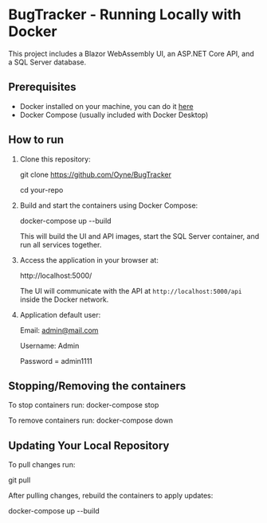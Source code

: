 # BugTracker - Running Locally with Docker

This project includes a Blazor WebAssembly UI, an ASP.NET Core API, and a SQL Server database.

## Prerequisites

- Docker installed on your machine, you can do it [here](https://www.docker.com/get-started/)
- Docker Compose (usually included with Docker Desktop)

## How to run

1. Clone this repository:

    git clone https://github.com/Oyne/BugTracker
    
    cd your-repo

3. Build and start the containers using Docker Compose:

    docker-compose up --build

    This will build the UI and API images, start the SQL Server container, and run all services together.

4. Access the application in your browser at:

    http://localhost:5000/

    The UI will communicate with the API at `http://localhost:5000/api` inside the Docker network.

5. Application default user:

    Email: admin@mail.com

    Username: Admin

    Password = admin1111
 
## Stopping/Removing the containers

To stop containers run:
docker-compose stop

To remove containers run:
docker-compose down

## Updating Your Local Repository

To pull changes run: 

git pull

After pulling changes, rebuild the containers to apply updates:

docker-compose up --build


